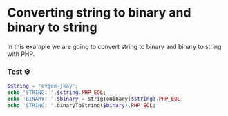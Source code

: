 # Converting string to binary and binary to string

In this example we are going to convert string to binary and binary to string with PHP.

### Test ⚙️

```php
$string = 'evgen-jkay';
echo 'STRING: '.$string.PHP_EOL;
echo 'BINARY: '.$binary = strigToBinary($string).PHP_EOL;
echo 'STRING: '.binaryToString($binary).PHP_EOL;
```
